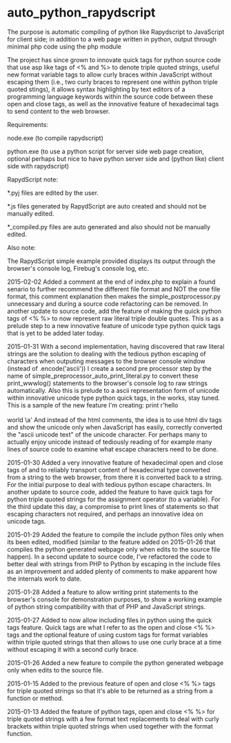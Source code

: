 auto_python_rapydscript
=======================

The purpose is automatic compiling of python like Rapydscript to JavaScript for client side; 
in addition to a web page written in python, output through minimal php code using the php module

The project has since grown to innovate quick tags for python source code that use asp like tags
of <% and %> to denote triple quoted strings, useful new format variable tags to allow curly braces
within JavaScript without escaping them (i.e., two curly braces to represent one within python triple quoted stings),
it allows syntax highlighting by text editors of a programming language keywords within the source code 
between these open and close tags,
as well as the innovative feature of hexadecimal tags to send content to the web browser.

Requirements:

node.exe   (to compile rapydscript)

python.exe (to use a python script for server side web page creation, 
			optional perhaps but nice to have python server side 
			and (python like) client side with rapydscript)

RapydScript note:

*.pyj files are edited by the user.

*.js  files generated by RapydScript are auto created and should not be manually edited.

*_compiled.py files are auto generated and also should not be manually edited.

Also note:

The RapydScript simple example provided displays its output 
through the browser's console log, Firebug's console log, etc.

2015-02-02
Added a comment at the end of index.php to explain a found senario to further recommend the different file format
and NOT the one file format, this comment explanation then makes the simple_postprocessor.py  unnecessary and during a source code refactoring can be removed.
In another update to source code, add the feature of making the quick python tags of <%  %> to now represent 
raw literal triple double quotes.  This is as a prelude step to a new innovative feature of unicode type python quick tags that is yet to be added later today.

2015-01-31
With a second implementation, having discovered that raw literal strings are the solution to dealing with the
tedious python escaping of characters when outputing messages to the browser console window (instead of .encode('ascii'))
I create a second pre processor step by the name of simple_preprocessor_auto_print_literal.py to convert these print_wwwlog()
statements to the browser's console log to raw strings automatically.  Also this is prelude to a ascii representation
form of unicode within innovative unicode type python quick tags, in the works, stay tuned.
This is a sample of the new feature I'm creating:
print r'hello<br>  <!-- <unicode>\xe5</unicode>lpha   <unicode>\xdf</unicode>ravo, <unicode>\u1e09</unicode>harlie  -->   <br> world \a'
And instead of the html comments, the idea is to use html div tags and show the unicode only when JavaScript has easily, correctly
converted the "ascii unicode text" of the unicode character.  For perhaps many to actually enjoy unicode instead of tediously
reading of for example many lines of source code to examine what escape characters need to be done.	

2015-01-30
Added a very innovative feature of hexadecimal open and close tags of <hex> and </hex> to reliably transport content 
of hexadecimal type converted from a string to the web browser, from there it is converted back to a string. 
For the initial purpose to deal with tedious python escape characters.
In another update to source code, added the feature to have quick tags for python triple quoted strings 
for the assignment operator (to a variable).  For the third update this day, a compromise to print lines of statements
so that escaping characters not required, and perhaps an innovative idea on unicode tags.

2015-01-29
Added the feature to compile the include python files only when its been edited, modified (similar to the feature added on 2015-01-26 
that compiles the python generated webpage only when edits to the source file happen).
In a second update to source code, I've refactored the code to better deal with strings 
from PHP to Python by escaping in the include files as an improvement and added plenty of comments 
to make apparent how the internals work to date.

2015-01-28
Added a feature to allow writing print statements to the browser's console for demonstration purposes,
to show a working example of python string compatibility with that of PHP and JavaScript strings.

2015-01-27
Added to now allow including files in python using the quick tags feature.
Quick tags are what I refer to as the open and close <%  %> tags and the optional feature of using custom tags
for format variables within triple quoted strings that then allows to use one curly brace at a time without escaping it
with a second curly brace.

2015-01-26
Added a new feature to compile the python generated webpage only when edits to the source file.

2015-01-15
Added to the previous feature of open and close <%  %> tags for triple quoted strings so that it's able to be returned 
as a string from a function or method.

2015-01-13
Added the feature of python tags, open and close <%  %> for triple quoted strings with a few format text replacements 
to deal with curly brackets within triple quoted strings when used together with the format function.





